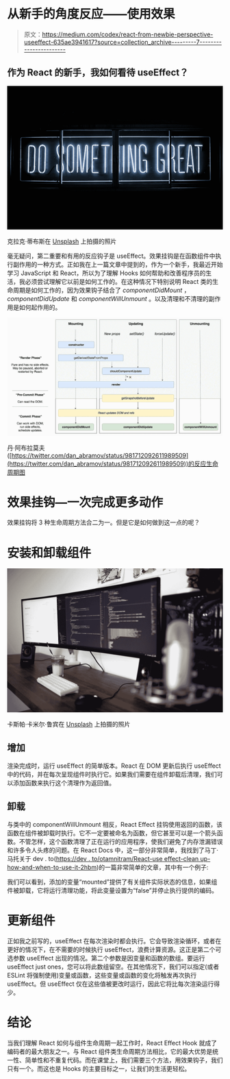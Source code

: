 # 从新手的角度反应——使用效果

> 原文：<https://medium.com/codex/react-from-newbie-perspective-useeffect-635ae3941617?source=collection_archive---------7----------------------->

## 作为 React 的新手，我如何看待 useEffect？

![](img/a170011ef48082414a6212373d575e1b.png)

克拉克·蒂布斯在 [Unsplash](https://unsplash.com?utm_source=medium&utm_medium=referral) 上拍摄的照片

毫无疑问，第二重要和有用的反应钩子是 useEffect。效果挂钩是在函数组件中执行副作用的一种方式。正如我在上一篇文章中提到的，作为一个新手，我最近开始学习 JavaScript 和 React，所以为了理解 Hooks 如何帮助和改善程序员的生活，我必须尝试理解它以前是如何工作的。在这种情况下特别说明 React 类的生命周期是如何工作的，因为效果钩子结合了 *componentDidMount* ， *componentDidUpdate* 和 *componentWillUnmount* 。以及清理和不清理的副作用是如何起作用的。

![](img/bbc0334726ad5d1fc2293083e430a02e.png)

丹·阿布拉莫夫([https://twitter.com/dan_abramov/status/981712092611989509](https://twitter.com/dan_abramov/status/981712092611989509))的反应生命周期图

# 效果挂钩—一次完成更多动作

效果挂钩将 3 种生命周期方法合二为一。但是它是如何做到这一点的呢？

# 安装和卸载组件

![](img/cd4752788bef24583cb2ce1019aa6f04.png)

卡斯帕·卡米尔·鲁宾在 [Unsplash](https://unsplash.com?utm_source=medium&utm_medium=referral) 上拍摄的照片

## 增加

渲染完成时，运行 useEffect 的简单版本。React 在 DOM 更新后执行 useEffect 中的代码，并在每次呈现组件时执行它。如果我们需要在组件卸载后清理，我们可以添加函数来执行这个清理作为返回值。

## 卸载

与类中的 componentWillUnmount 相反，React Effect 挂钩使用返回的函数，该函数在组件被卸载时执行。它不一定要被命名为函数，但它甚至可以是一个箭头函数。不管怎样，这个函数清理了正在运行的应用程序，使我们避免了内存泄漏错误和许多令人头疼的问题。在 React Docs 中，这一部分非常简单，我找到了马丁·马托关于 dev . to([https://dev . to/otamnitram/React-use effect-clean up-how-and-when-to-use-it-2hbm](https://dev.to/otamnitram/react-useeffect-cleanup-how-and-when-to-use-it-2hbm))的一篇非常简单的文章，其中有一个例子:

我们可以看到，添加的变量“mounted”提供了有关组件实际状态的信息，如果组件被卸载，它将运行清理功能，将此变量设置为“false”并停止执行提供的编码。

# 更新组件

正如我之前写的，useEffect 在每次渲染时都会执行。它会导致渲染循环，或者在更好的情况下，在不需要的时候执行 useEffect，浪费计算资源。这正是第二个可选参数 useEffect 出现的情况。第二个参数是因变量和函数的数组。要运行 useEffect just ones，您可以将此数组留空。在其他情况下，我们可以指定(或者 ESLint 将强制使用)变量或函数，这些变量或函数的变化将触发再次执行 useEffect。但 useEffect 仅在这些值被更改时运行，因此它将比每次渲染运行得少。

# 结论

当我们理解 React 如何与组件生命周期一起工作时，React Effect Hook 就成了编码者的最大朋友之一。与 React 组件类生命周期方法相比，它的最大优势是统一性、简单性和不重复代码。而在课堂上，我们需要三个方法，用效果钩子，我们只有一个。而这也是 Hooks 的主要目标之一，让我们的生活更轻松。